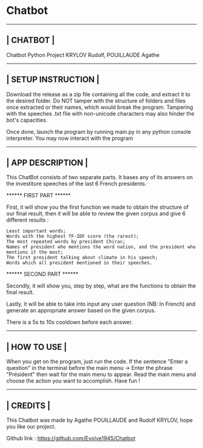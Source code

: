 # Chatbot
-------------------------------------------------------------------------------------------------------------------------------------------------------------------------------------------------
|                                                                                            CHATBOT                                                                                            |
-------------------------------------------------------------------------------------------------------------------------------------------------------------------------------------------------
Chatbot Python Project
KRYLOV Rudolf, POUILLAUDE Agathe

-------------------------------------------------------------------------------------------------------------------------------------------------------------------------------------------------
|                                                                                       SETUP INSTRUCTION                                                                                       |
-------------------------------------------------------------------------------------------------------------------------------------------------------------------------------------------------

Download the release as a zip file containing all the code, and extract it to the desired folder. Do NOT tamper with the structure of folders and files once extracted or their names, which would break the program. Tampering with the speeches .txt file with non-unicode characters may also hinder the bot's capacities.

Once done, launch the program by running main.py in any python console interpreter. You may now interact with the program

-------------------------------------------------------------------------------------------------------------------------------------------------------------------------------------------------
|                                                                                        APP DESCRIPTION                                                                                        |
-------------------------------------------------------------------------------------------------------------------------------------------------------------------------------------------------

This ChatBot consists of two separate parts. It bases any of its answers on the investiture speeches of the last 6 French presidents.

****** FIRST PART ******

First, it will show you the first function we made to obtain the structure of our final result, then it will be able to review the given corpus and give 6 different results :

    Least important words;
    Words with the highest TF-IDF score (the rarest);
    The most repeated words by president Chirac;
    Names of president who mentions the word nation, and the president who mentions it the most;
    The first president talking about climate in his speech;
    Words which all president mentioned in their speeches.

****** SECOND PART ******

Secondly, it will show you, step by step, what are the functions to obtain the final result.

Lastly, it will be able to take into input any user question (NB: In French) and generate an appropriate answer based on the given corpus.

There is a 5s to 10s cooldown before each answer.

-------------------------------------------------------------------------------------------------------------------------------------------------------------------------------------------------
|                                                                                         HOW TO USE                                                                                            |
-------------------------------------------------------------------------------------------------------------------------------------------------------------------------------------------------


When you get on the program, just run the code.
If the sentence "Enter a question" in the terminal before the main menu -> Enter the phrase "Président" then wait for the main menu to appear.
Read the main menu and choose the action you want to accomplish.
Have fun !

-------------------------------------------------------------------------------------------------------------------------------------------------------------------------------------------------
|                                                                                           CREDITS                                                                                             |
-------------------------------------------------------------------------------------------------------------------------------------------------------------------------------------------------
This Chatbot was made by Agathe POUILLAUDE and Rudolf KRYLOV, hope you like our project.

Github link : https://github.com/Evolve1945/Chatbot